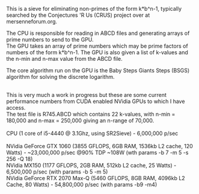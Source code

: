 This is a sieve for eliminating non-primes of the form k*b^n-1, typically searched by the Conjectures 'R Us (CRUS) project over at mersenneforum.org.

The CPU is responsible for reading in ABCD files and generating arrays of prime numbers to send to the GPU.<br />
The GPU takes an array of prime numbers which may be prime factors of numbers of the form k*b^n-1. The GPU is also given a list of k-values and the n-min and n-max value from the ABCD file. 

The core algorithm run on the GPU is the Baby Steps Giants Steps (BSGS) algorithm for solving the discrete logarithm. 

<br />
This is very much a work in progress but these are some current performance numbers from CUDA enabled NVidia GPUs to which I have access.<br />
The test file is R745.ABCD which contains 22 k-values, with n-min = 180,000 and n-max = 250,000 giving an n-range of 70,000.<br />
<br />
CPU (1 core of i5-4440 @ 3.1Ghz, using SR2Sieve) - 6,000,000 p/sec<br />

<br />
NVidia GeForce GTX 1060 (3855 GFLOPS, 6GB RAM, 1536kb L2 cache, 120 Watts) - ~23,000,000 p/sec @90% TDP ~108W (wth params -b 7 -m 5 -s 256 -Q 18) <br /> 
NVidia MX150 (1177 GFLOPS, 2GB RAM, 512kb L2 cache, 25 Watts) - 6,500,000 p/sec (with params -b 5 -m 5)<br />
NVidia GeForce RTX 2070 Max-Q (5460 GFLOPS, 8GB RAM, 4096kb L2 Cache, 80 Watts) - 54,800,000 p/sec (with params -b9 -m4)<br />
<br /> <br />


